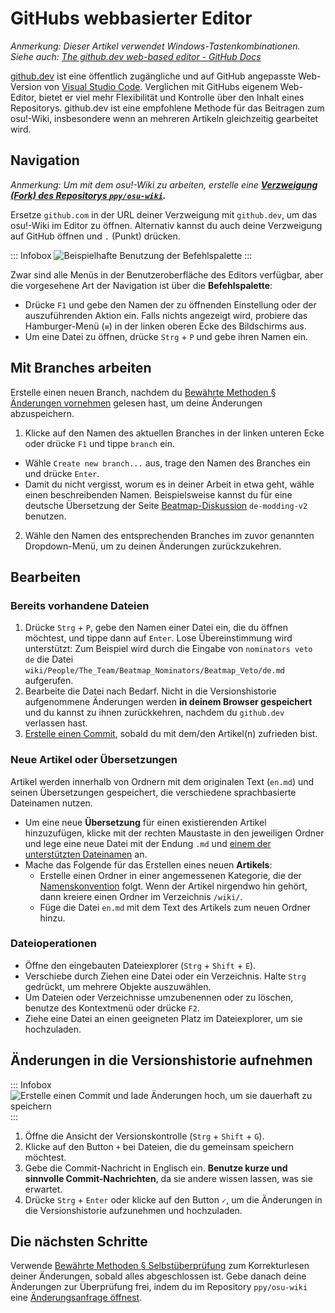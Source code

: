 # GitHubs webbasierter Editor

*Anmerkung: Dieser Artikel verwendet Windows-Tastenkombinationen.*\
*Siehe auch: [The github.dev web-based editor - GitHub Docs](https://docs.github.com/en/codespaces/the-githubdev-web-based-editor)*

[github.dev](https://github.dev) ist eine öffentlich zugängliche und auf GitHub angepasste Web-Version von [Visual Studio Code](https://code.visualstudio.com). Verglichen mit GitHubs eigenem Web-Editor, bietet er viel mehr Flexibilität und Kontrolle über den Inhalt eines Repositorys. github.dev ist eine empfohlene Methode für das Beitragen zum osu!-Wiki, insbesondere wenn an mehreren Artikeln gleichzeitig gearbeitet wird.

## Navigation

*Anmerkung: Um mit dem osu!-Wiki zu arbeiten, erstelle eine **[Verzweigung (Fork) des Repositorys `ppy/osu-wiki`](/wiki/osu!_wiki/Contribution_guide#das-wiki-editieren).***

Ersetze `github.com` in der URL deiner Verzweigung mit `github.dev`, um das osu!-Wiki im Editor zu öffnen. Alternativ kannst du auch deine Verzweigung auf GitHub öffnen und `.` (Punkt) drücken.

::: Infobox
![](img/command-palette.gif "Beispielhafte Benutzung der Befehlspalette")
:::

Zwar sind alle Menüs in der Benutzeroberfläche des Editors verfügbar, aber die vorgesehene Art der Navigation ist über die **Befehlspalette**:

- Drücke `F1` und gebe den Namen der zu öffnenden Einstellung oder der auszuführenden Aktion ein. Falls nichts angezeigt wird, probiere das Hamburger-Menü (`≡`) in der linken oberen Ecke des Bildschirms aus.
- Um eine Datei zu öffnen, drücke `Strg` + `P` und gebe ihren Namen ein.

## Mit Branches arbeiten

Erstelle einen neuen Branch, nachdem du [Bewährte Methoden § Änderungen vornehmen](/wiki/osu!_wiki/Contribution_guide/Best_practices#änderungen-vornehmen) gelesen hast, um deine Änderungen abzuspeichern.

1. Klicke auf den Namen des aktuellen Branches in der linken unteren Ecke oder drücke `F1` und tippe `branch` ein.

  - Wähle `Create new branch...` aus, trage den Namen des Branches ein und drücke `Enter`.
  - Damit du nicht vergisst, worum es in deiner Arbeit in etwa geht, wähle einen beschreibenden Namen. Beispielsweise kannst du für eine deutsche Übersetzung der Seite [Beatmap-Diskussion](/wiki/Beatmap_discussion) `de-modding-v2` benutzen.

2. Wähle den Namen des entsprechenden Branches im zuvor genannten Dropdown-Menü, um zu deinen Änderungen zurückzukehren.

## Bearbeiten

### Bereits vorhandene Dateien

1. Drücke `Strg` + `P`, gebe den Namen einer Datei ein, die du öffnen möchtest, und tippe dann auf `Enter`. Lose Übereinstimmung wird unterstützt: Zum Beispiel wird durch die Eingabe von `nominators veto de` die Datei `wiki/People/The_Team/Beatmap_Nominators/Beatmap_Veto/de.md` aufgerufen.
2. Bearbeite die Datei nach Bedarf. Nicht in die Versionshistorie aufgenommene Änderungen werden **in deinem Browser gespeichert** und du kannst zu ihnen zurückkehren, nachdem du `github.dev` verlassen hast.
3. [Erstelle einen Commit](#änderungen-in-die-versionshistorie-aufnehmen), sobald du mit dem/den Artikel(n) zufrieden bist.

### Neue Artikel oder Übersetzungen

Artikel werden innerhalb von Ordnern mit dem originalen Text (`en.md`) und seinen Übersetzungen gespeichert, die verschiedene sprachbasierte Dateinamen nutzen.

- Um eine neue **Übersetzung** für einen existierenden Artikel hinzuzufügen, klicke mit der rechten Maustaste in den jeweiligen Ordner und lege eine neue Datei mit der Endung `.md` und [einem der unterstützten Dateinamen](/wiki/Article_styling_criteria/Formatting#locales) an.
- Mache das Folgende für das Erstellen eines neuen **Artikels**:
  - Erstelle einen Ordner in einer angemessenen Kategorie, die der [Namenskonvention](/wiki/Article_styling_criteria/Formatting#ordner--und-dateistrukturen) folgt. Wenn der Artikel nirgendwo hin gehört, dann kreiere einen Ordner im Verzeichnis `/wiki/`.
  - Füge die Datei `en.md` mit dem Text des Artikels zum neuen Ordner hinzu.

### Dateioperationen

- Öffne den eingebauten Dateiexplorer (`Strg` + `Shift` + `E`).
- Verschiebe durch Ziehen eine Datei oder ein Verzeichnis. Halte `Strg` gedrückt, um mehrere Objekte auszuwählen.
- Um Dateien oder Verzeichnisse umzubenennen oder zu löschen, benutze des Kontextmenü oder drücke `F2`.
- Ziehe eine Datei an einen geeigneten Platz im Dateiexplorer, um sie hochzuladen.

## Änderungen in die Versionshistorie aufnehmen

::: Infobox
![](img/commit-and-push.gif "Erstelle einen Commit und lade Änderungen hoch, um sie dauerhaft zu speichern")
:::

1. Öffne die Ansicht der Versionskontrolle (`Strg` + `Shift` + `G`).
2. Klicke auf den Button `+` bei Dateien, die du gemeinsam speichern möchtest.
3. Gebe die Commit-Nachricht in Englisch ein. **Benutze kurze und sinnvolle Commit-Nachrichten**, da sie andere wissen lassen, was sie erwartet.
4. Drücke `Strg` + `Enter` oder klicke auf den Button `✓`, um die Änderungen in die Versionshistorie aufzunehmen und hochzuladen.

## Die nächsten Schritte

Verwende [Bewährte Methoden § Selbstüberprüfung](/wiki/osu!_wiki/Contribution_guide#selbstüberprüfung) zum Korrekturlesen deiner Änderungen, sobald alles abgeschlossen ist. Gebe danach deine Änderungen zur Überprüfung frei, indem du im Repository `ppy/osu-wiki` eine [Änderungsanfrage öffnest](/wiki/osu!_wiki/Contribution_guide#änderungsanfrage).
